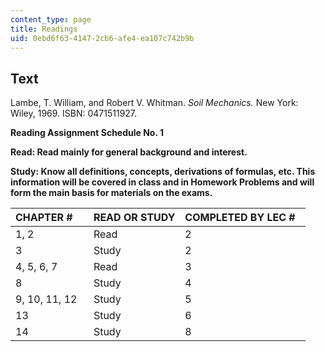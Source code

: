 ```yaml
---
content_type: page
title: Readings
uid: 0ebd6f63-4147-2cb6-afe4-ea107c742b9b
---
```


Text
----

Lambe, T. William, and Robert V. Whitman. _Soil Mechanics._ New York: Wiley, 1969. ISBN: 0471511927.

**Reading Assignment Schedule No. 1**

**Read: Read mainly for general background and interest.**

**Study: Know all definitions, concepts, derivations of formulas, etc. This information will be covered in class and in Homework Problems and will form the main basis for materials on the exams.**

| CHAPTER #     | READ OR STUDY | COMPLETED BY LEC #   |
| --- | --- | --- |
| 1, 2 | Read | 2 |
| 3 | Study | 2 |
| 4, 5, 6, 7 | Read | 3 |
| 8 | Study | 4 |
| 9, 10, 11, 12 | Study | 5 |
| 13 | Study | 6 |
| 14 | Study | 8